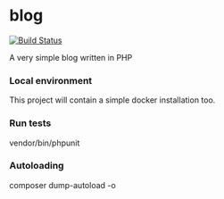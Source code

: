 # blog
[![Build Status](https://travis-ci.org/giginos/blog.svg?branch=master)](https://travis-ci.org/giginos/blog)

A very simple blog written in PHP

### Local environment
This project will contain a simple docker installation too.

### Run tests
vendor/bin/phpunit

### Autoloading
composer dump-autoload -o
